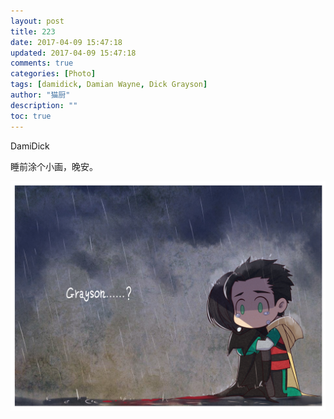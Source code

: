 ```yaml
---
layout: post
title: 223
date: 2017-04-09 15:47:18
updated: 2017-04-09 15:47:18
comments: true
categories: [Photo]
tags: [damidick, Damian Wayne, Dick Grayson]
author: "猫厨"
description: ""
toc: true
---
```


<p>DamiDick</p> 
<p>睡前涂个小画，晚安。&nbsp;<br /></p>

![](https://raw.githubusercontent.com/alicewish/meowchain247/master/img_cVZNdzJtQk9JV2Z1NE5zS2g4UHdkbFJNK1VWbm5CSlY0UDYrWjVEb2pyeEwrWmovVEpIZlZnPT0.jpg)